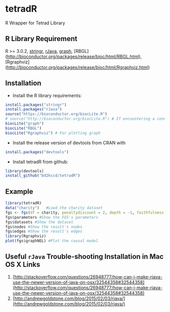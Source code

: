 # tetradR
R Wrapper for Tetrad Library

## R Library Requirement
R >= 3.0.2, 
[stringr](https://cran.r-project.org/web/packages/stringr/),
[rJava](https://cran.r-project.org/web/packages/rJava/index.html), 
[graph](http://bioconductor.org/packages/release/bioc/html/graph.html), 
[RBGL] (http://bioconductor.org/packages/release/bioc/html/RBGL.html), 
[Rgraphviz] (http://bioconductor.org/packages/release/bioc/html/Rgraphviz.html)

## Installation

- Install the R library requirements:
```R
install.packages("stringr")
install.packages("rJava")
source("https://bioconductor.org/biocLite.R") 
# source("http://bioconductor.org/biocLite.R") # If encountering a connection problem with "https", try "http" instead.
biocLite("graph")
biocLite("RBGL")
biocLite("Rgraphviz") # For plotting graph
```
- Install the release version of devtools from CRAN with 
```R
install.packages("devtools")
```
- Install tetradR from github:

```R
library(devtools)
install_github("bd2kccd/tetradR")
```

## Example
```R
library(tetradR)
data("charity")   #Load the charity dataset
fgs <- fgs(df = charity, penaltydiscount = 2, depth = -1, faithfulness = TRUE, verbose = TRUE)    #Compute FGS search
fgs$parameters #Show the FGS's parameters
fgs$datasets #Show the dataset
fgs$nodes #Show the result's nodes
fgs$edges #Show the result's edges
library(Rgraphviz)
plot(fgs$graphNEL) #Plot the causal model
```

## Useful `rJava` Trouble-shooting Installation in Mac OS X Links

1. [http://stackoverflow.com/questions/26948777/how-can-i-make-rjava-use-the-newer-version-of-java-on-osx/32544358#32544358](http://stackoverflow.com/questions/26948777/how-can-i-make-rjava-use-the-newer-version-of-java-on-osx/32544358#32544358)
2. [http://andrewgoldstone.com/blog/2015/02/03/rjava/](http://andrewgoldstone.com/blog/2015/02/03/rjava/)
